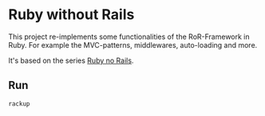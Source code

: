 # Ruby without Rails
This project re-implements some functionalities of the RoR-Framework in Ruby. For example the MVC-patterns, middlewares, auto-loading and more.

It's based on the series [Ruby no Rails](https://www.writesoftwarewell.com/tag/ruby-no-rails/).

## Run

`rackup`
